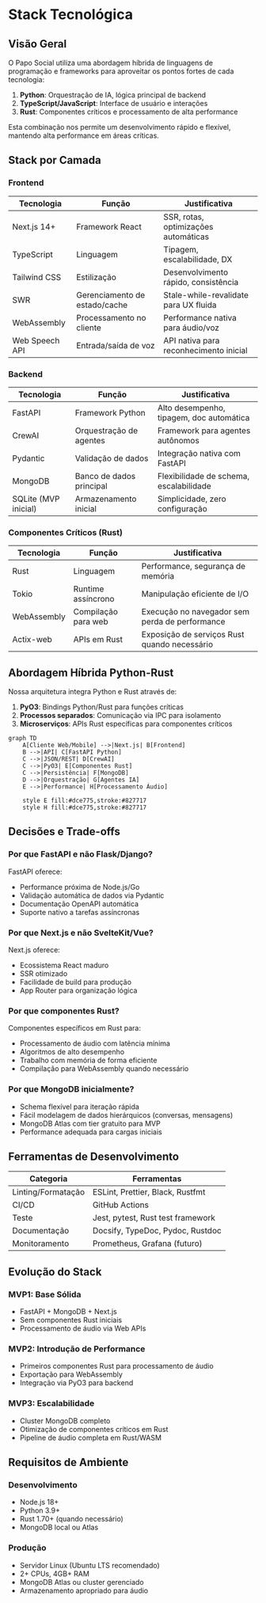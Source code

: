 # Stack Tecnológica  

## Visão Geral 

O Papo Social utiliza uma abordagem híbrida de linguagens de programação e frameworks para aproveitar os pontos fortes de cada tecnologia:

1. **Python**: Orquestração de IA, lógica principal de backend
2. **TypeScript/JavaScript**: Interface de usuário e interações
3. **Rust**: Componentes críticos e processamento de alta performance

Esta combinação nos permite um desenvolvimento rápido e flexível, mantendo alta performance em áreas críticas.

## Stack por Camada

### Frontend

| Tecnologia | Função | Justificativa |
|------------|--------|---------------|
| Next.js 14+ | Framework React | SSR, rotas, optimizações automáticas |
| TypeScript | Linguagem | Tipagem, escalabilidade, DX |
| Tailwind CSS | Estilização | Desenvolvimento rápido, consistência |
| SWR | Gerenciamento de estado/cache | Stale-while-revalidate para UX fluida |
| WebAssembly | Processamento no cliente | Performance nativa para áudio/voz |
| Web Speech API | Entrada/saída de voz | API nativa para reconhecimento inicial |

### Backend

| Tecnologia | Função | Justificativa |
|------------|--------|---------------|
| FastAPI | Framework Python | Alto desempenho, tipagem, doc automática |
| CrewAI | Orquestração de agentes | Framework para agentes autônomos |
| Pydantic | Validação de dados | Integração nativa com FastAPI |
| MongoDB | Banco de dados principal | Flexibilidade de schema, escalabilidade |
| SQLite (MVP inicial) | Armazenamento inicial | Simplicidade, zero configuração |

### Componentes Críticos (Rust)

| Tecnologia | Função | Justificativa |
|------------|--------|---------------|
| Rust | Linguagem | Performance, segurança de memória |
| Tokio | Runtime assíncrono | Manipulação eficiente de I/O |
| WebAssembly | Compilação para web | Execução no navegador sem perda de performance |
| Actix-web | APIs em Rust | Exposição de serviços Rust quando necessário |

## Abordagem Híbrida Python-Rust

Nossa arquitetura integra Python e Rust através de:

1. **PyO3**: Bindings Python/Rust para funções críticas
2. **Processos separados**: Comunicação via IPC para isolamento
3. **Microserviços**: APIs Rust específicas para componentes críticos

```mermaid
graph TD
    A[Cliente Web/Mobile] -->|Next.js| B[Frontend]
    B -->|API| C[FastAPI Python]
    C -->|JSON/REST| D[CrewAI]
    C -->|PyO3| E[Componentes Rust]
    C -->|Persistência| F[MongoDB]
    D -->|Orquestração| G[Agentes IA]
    E -->|Performance| H[Processamento Áudio]
    
    style E fill:#dce775,stroke:#827717
    style H fill:#dce775,stroke:#827717
```

## Decisões e Trade-offs

### Por que FastAPI e não Flask/Django?

FastAPI oferece:
- Performance próxima de Node.js/Go
- Validação automática de dados via Pydantic
- Documentação OpenAPI automática
- Suporte nativo a tarefas assíncronas

### Por que Next.js e não SvelteKit/Vue?

Next.js oferece:
- Ecossistema React maduro
- SSR otimizado
- Facilidade de build para produção
- App Router para organização lógica

### Por que componentes Rust?

Componentes específicos em Rust para:
- Processamento de áudio com latência mínima
- Algoritmos de alto desempenho
- Trabalho com memória de forma eficiente
- Compilação para WebAssembly quando necessário

### Por que MongoDB inicialmente?

- Schema flexível para iteração rápida
- Fácil modelagem de dados hierárquicos (conversas, mensagens)
- MongoDB Atlas com tier gratuito para MVP
- Performance adequada para cargas iniciais

## Ferramentas de Desenvolvimento

| Categoria | Ferramentas |
|-----------|-------------|
| Linting/Formatação | ESLint, Prettier, Black, Rustfmt |
| CI/CD | GitHub Actions |
| Teste | Jest, pytest, Rust test framework |
| Documentação | Docsify, TypeDoc, Pydoc, Rustdoc |
| Monitoramento | Prometheus, Grafana (futuro) |

## Evolução do Stack

### MVP1: Base Sólida
- FastAPI + MongoDB + Next.js
- Sem componentes Rust iniciais
- Processamento de áudio via Web APIs

### MVP2: Introdução de Performance
- Primeiros componentes Rust para processamento de áudio
- Exportação para WebAssembly
- Integração via PyO3 para backend

### MVP3: Escalabilidade
- Cluster MongoDB completo
- Otimização de componentes críticos em Rust
- Pipeline de áudio completa em Rust/WASM

## Requisitos de Ambiente

### Desenvolvimento
- Node.js 18+
- Python 3.9+
- Rust 1.70+ (quando necessário)
- MongoDB local ou Atlas

### Produção
- Servidor Linux (Ubuntu LTS recomendado)
- 2+ CPUs, 4GB+ RAM
- MongoDB Atlas ou cluster gerenciado
- Armazenamento apropriado para áudio
